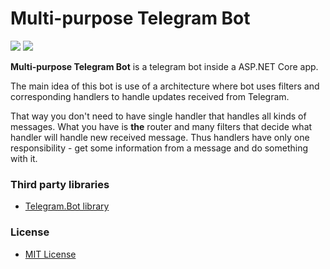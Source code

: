 Multi-purpose Telegram Bot
======
![](https://img.shields.io/github/last-commit/admiralWoop/multi-purpose-tg-bot/dev)
[![](https://img.shields.io/codefactor/grade/github/admiralwoop/multi-purpose-tg-bot/dev)](https://www.codefactor.io/repository/github/admiralwoop/multi-purpose-tg-bot)

**Multi-purpose Telegram Bot** is a telegram bot inside a ASP.NET Core app.

The main idea of this bot is use of a architecture where bot uses filters and corresponding handlers to handle updates received from Telegram.

That way you don't need to have single handler that handles all kinds of messages.
What you have is **the** router and many filters that decide what handler will handle new received message. Thus handlers have only one responsibility - get some information from a message and do something with it.

### Third party libraries
* [Telegram.Bot library](https://github.com/TelegramBots/Telegram.Bot)

### License 
* [MIT License](https://github.com/admiralWoop/multi-purpose-tg-bot/blob/master/LICENSE)
